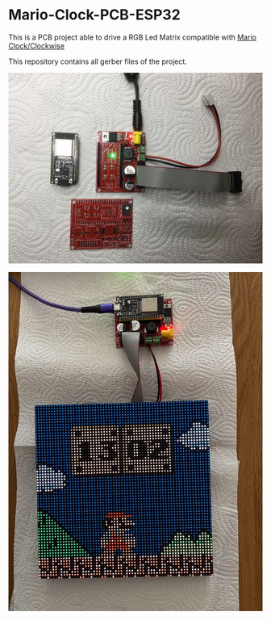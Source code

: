 # Mario-Clock-PCB-ESP32

This is a PCB project able to drive a RGB Led Matrix compatible with [Mario Clock/Clockwise](https://clockwise.page/) 

This repository contains all gerber files of the project.


![PCB and Led matrix](ESP32_Mario_PCB.jpg)

![PCB and Led matrix](ESP32_Mario_PCB2.jpg)
